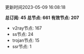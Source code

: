 更新时间2023-05-09 16:08:18

**总订阅: 45**
**总节点: 661**
**有效节点: 207**
- v2ray节点: 167
- ss节点: 24
- trojan节点: 15
- ssr节点: 1
